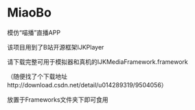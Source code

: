 # MiaoBo
模仿“喵播”直播APP

该项目用到了B站开源框架IJKPlayer
  
请下载完整可用于模拟器和真机的IJKMediaFramework.framework
  
（随便找了个下载地址http://download.csdn.net/detail/u014289319/9504056）
   
放置于Frameworks文件夹下即可食用
